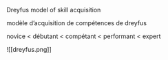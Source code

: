 Dreyfus model of skill acquisition

modèle d’acquisition de compétences de dreyfus

novice < débutant < compétant < performant < expert

![[dreyfus.png]]